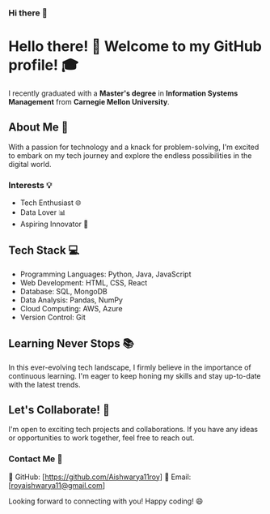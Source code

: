### Hi there 👋

<!--
**Aishwarya11roy/Aishwarya11roy** is a ✨ _special_ ✨ repository because its `README.md` (this file) appears on your GitHub profile.

Here are some ideas to get you started:

- 🔭 I’m currently working on ...
- 🌱 I’m currently learning ...
- 👯 I’m looking to collaborate on ...
- 🤔 I’m looking for help with ...
- 💬 Ask me about ...
- 📫 How to reach me: ...
- 😄 Pronouns: ...
- ⚡ Fun fact: ...
-->
# Hello there! 👋 Welcome to my GitHub profile! 🎓

I recently graduated with a **Master's degree** in **Information Systems Management** from **Carnegie Mellon University**.

## About Me 🚀

With a passion for technology and a knack for problem-solving, I'm excited to embark on my tech journey and explore the endless possibilities in the digital world.

### Interests 💡

- Tech Enthusiast 🌐
- Data Lover 📊
- Aspiring Innovator 🚀

## Tech Stack 💻

- Programming Languages: Python, Java, JavaScript
- Web Development: HTML, CSS, React
- Database: SQL, MongoDB
- Data Analysis: Pandas, NumPy
- Cloud Computing: AWS, Azure
- Version Control: Git

## Learning Never Stops 📚

In this ever-evolving tech landscape, I firmly believe in the importance of continuous learning. I'm eager to keep honing my skills and stay up-to-date with the latest trends.

## Let's Collaborate! 🤝

I'm open to exciting tech projects and collaborations. If you have any ideas or opportunities to work together, feel free to reach out.


### Contact Me 📧

🔗 GitHub: [https://github.com/Aishwarya11roy]
📧 Email: [royaishwarya11@gmail.com]

Looking forward to connecting with you! Happy coding! 😄
